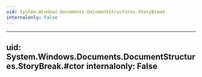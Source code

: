 ```yaml
---
uid: System.Windows.Documents.DocumentStructures.StoryBreak
internalonly: False
---
```


---
uid: System.Windows.Documents.DocumentStructures.StoryBreak.#ctor
internalonly: False
---
